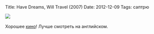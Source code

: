 Title: Have Dreams, Will Travel (2007)
Date: 2012-12-09
Tags: саптрю

<div class="text"><img src="https://dl.dropbox.com/u/140528/site/have_dreams_will_travel.jpeg" /><br /><br />
Хорошее <a href="http://www.imdb.com/title/tt0446802/">кино</a>! Лучше смотреть на английском.</div>